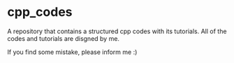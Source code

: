 # cpp_codes

A repository that contains a structured cpp codes with its tutorials. All of the codes and tutorials are disgned by me.

If you find some mistake, please inform me :)
